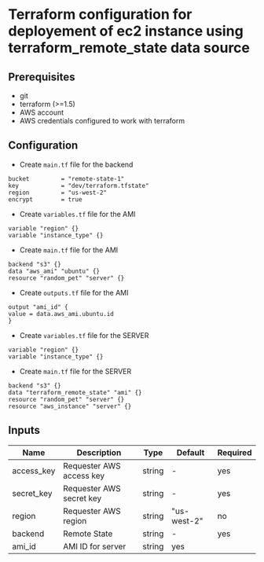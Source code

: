 # Terraform configuration for deployement of ec2 instance using terraform_remote_state data source 

## Prerequisites

- git
- terraform (>=1.5)
- AWS account
- AWS credentials configured to work with terraform

## Configuration

- Create `main.tf` file for the backend
```
bucket         = "remote-state-1"
key            = "dev/terraform.tfstate"
region         = "us-west-2"
encrypt        = true
```

- Create `variables.tf` file for the AMI
``` 
variable "region" {}
variable "instance_type" {}
```
- Create `main.tf` file for the AMI
```
backend "s3" {}
data "aws_ami" "ubuntu" {}
resource "random_pet" "server" {}
```
-  Create `outputs.tf` file for the AMI
```
output "ami_id" {
value = data.aws_ami.ubuntu.id
}
```

- Create `variables.tf` file for the SERVER
```
variable "region" {}
variable "instance_type" {}
```

- Create `main.tf` file for the SERVER
```
backend "s3" {}
data "terraform_remote_state" "ami" {}
resource "random_pet" "server" {}
resource "aws_instance" "server" {}
```

## Inputs


| Name  |	Description |	Type |  Default |	Required
| ----- | ----------- | ---- |  ------- | --------
| access_key | Requester AWS access key | string | - | yes
| secret_key | Requester AWS secret key | string | - | yes
| region | Requester AWS region | string | "us-west-2" | no
| backend | Remote State | string | - | yes
| ami_id | AMI ID for server | string | yes















  

